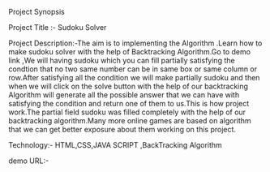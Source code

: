 Project Synopsis

Project Title :- Sudoku Solver

Project Description:-The aim is to implementing the Algorithm .Learn how to make sudoku solver with the help of Backtracking Algorithm.Go to demo link ,We will having sudoku which you can fill partially satisfying the condtion that no two same number can be in same box or same column or row.After satisfying all the condition we will make partially sudoku and then when  we will click on the solve button with the help of our backtracking Algorithm will generate all the possible answer that we can have with satisfying the condition and  return one of them to us.This is how project work.The partial field sudoku was filled completely with the help of our backtracking algorithm.Many more online games are based on algorithm that we can get better exposure about them working on this project.


Technology:- HTML,CSS,JAVA SCRIPT ,BackTracking Algorithm


demo URL:- 
